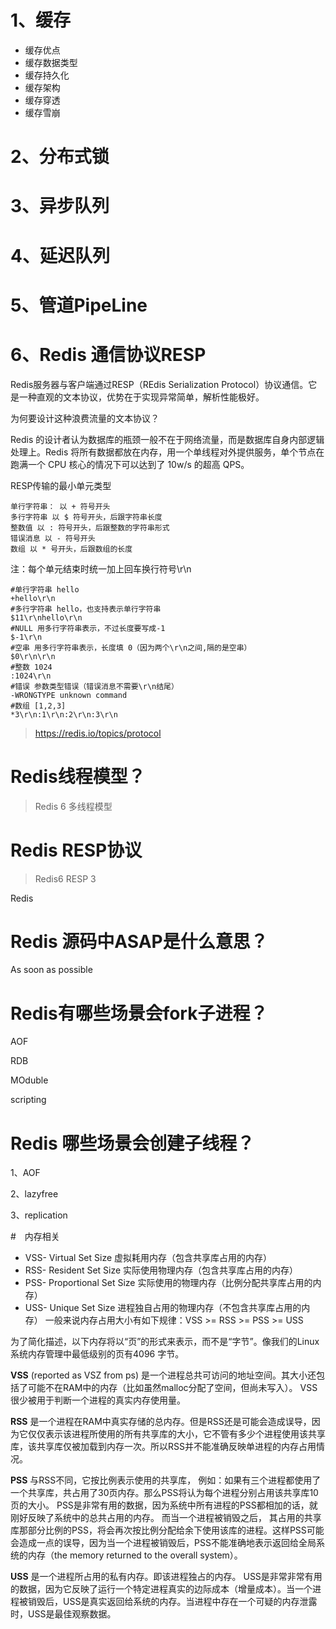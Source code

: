# 1、缓存

- 缓存优点
- 缓存数据类型
- 缓存持久化
- 缓存架构
- 缓存穿透
- 缓存雪崩



 # 2、分布式锁
 # 3、异步队列

# 4、延迟队列

# 5、管道PipeLine

# 6、Redis 通信协议RESP

Redis服务器与客户端通过RESP（REdis Serialization Protocol）协议通信。它是一种直观的文本协议，优势在于实现异常简单，解析性能极好。

为何要设计这种浪费流量的文本协议？

Redis 的设计者认为数据库的瓶颈一般不在于网络流量，而是数据库自身内部逻辑处理上。Redis 将所有数据都放在内存，用一个单线程对外提供服务，单个节点在跑满一个 CPU 核心的情况下可以达到了 10w/s 的超高 QPS。

RESP传输的最小单元类型

    单行字符串： 以 + 符号开头
    多行字符串 以 $ 符号开头，后跟字符串长度
    整数值 以 : 符号开头，后跟整数的字符串形式
    错误消息 以 - 符号开头
    数组 以 * 号开头，后跟数组的长度

注：每个单元结束时统一加上回车换行符号\r\n

    #单行字符串 hello
    +hello\r\n
    #多行字符串 hello，也支持表示单行字符串
    $11\r\nhello\r\n
    #NULL 用多行字符串表示，不过长度要写成-1
    $-1\r\n
    #空串 用多行字符串表示，长度填 0（因为两个\r\n之间,隔的是空串）
    $0\r\n\r\n
    #整数 1024
    :1024\r\n
    #错误 参数类型错误（错误消息不需要\r\n结尾）
    -WRONGTYPE unknown command
    #数组 [1,2,3]
    *3\r\n:1\r\n:2\r\n:3\r\n

>  https://redis.io/topics/protocol



# Redis线程模型？

> Redis 6 多线程模型

# Redis RESP协议

> Redis6 RESP 3

Redis

# Redis 源码中ASAP是什么意思？

As soon as possible

# Redis有哪些场景会fork子进程？

AOF

RDB

MOduble

scripting

# Redis 哪些场景会创建子线程？

1、AOF

2、lazyfree

3、replication

#　内存相关

- VSS- Virtual Set Size 虚拟耗用内存（包含共享库占用的内存）
- RSS- Resident Set Size 实际使用物理内存（包含共享库占用的内存）
- PSS- Proportional Set Size 实际使用的物理内存（比例分配共享库占用的内存）
- USS- Unique Set Size 进程独自占用的物理内存（不包含共享库占用的内存）
  一般来说内存占用大小有如下规律：VSS >= RSS >= PSS >= USS

为了简化描述，以下内存将以“页”的形式来表示，而不是“字节”。像我们的Linux系统内存管理中最低级别的页有4096 字节。

**VSS** (reported as VSZ from ps) 是一个进程总共可访问的地址空间。其大小还包括了可能不在RAM中的内存（比如虽然malloc分配了空间，但尚未写入）。 VSS 很少被用于判断一个进程的真实内存使用量。

**RSS** 是一个进程在RAM中真实存储的总内存。但是RSS还是可能会造成误导，因为它仅仅表示该进程所使用的所有共享库的大小，它不管有多少个进程使用该共享库，该共享库仅被加载到内存一次。所以RSS并不能准确反映单进程的内存占用情况。 

**PSS** 与RSS不同，它按比例表示使用的共享库， 例如：如果有三个进程都使用了一个共享库，共占用了30页内存。那么PSS将认为每个进程分别占用该共享库10页的大小。 PSS是非常有用的数据，因为系统中所有进程的PSS都相加的话，就刚好反映了系统中的总共占用的内存。 而当一个进程被销毁之后， 其占用的共享库那部分比例的PSS，将会再次按比例分配给余下使用该库的进程。这样PSS可能会造成一点的误导，因为当一个进程被销毁后，PSS不能准确地表示返回给全局系统的内存（the memory returned to the overall system）。

**USS** 是一个进程所占用的私有内存。即该进程独占的内存。 USS是非常非常有用的数据，因为它反映了运行一个特定进程真实的边际成本（增量成本）。当一个进程被销毁后，USS是真实返回给系统的内存。当进程中存在一个可疑的内存泄露时，USS是最佳观察数据。